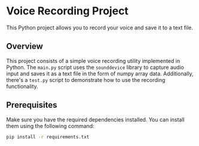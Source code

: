 # Voice Recording Project

This Python project allows you to record your voice and save it to a text file.

## Overview

This project consists of a simple voice recording utility implemented in Python. The `main.py` script uses the `sounddevice` library to capture audio input and saves it as a text file in the form of numpy array data. Additionally, there's a `test.py` script to demonstrate how to use the recording functionality.

## Prerequisites

Make sure you have the required dependencies installed. You can install them using the following command:

```bash
pip install -r requirements.txt
